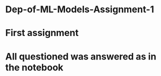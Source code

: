 # Dep-of-ML-Models-Assignment-1
# First assignment 
# All questioned was answered as in the notebook
